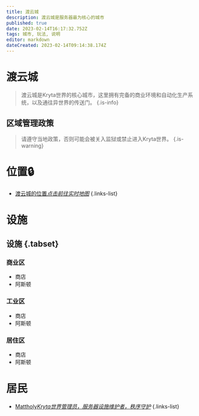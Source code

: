 ```yaml
---
title: 渡云城
description: 渡云城是服务器最为核心的城市
published: true
date: 2023-02-14T16:17:32.752Z
tags: 城市, 玩法, 说明
editor: markdown
dateCreated: 2023-02-14T09:14:38.174Z
---
```


# 渡云城
> 渡云城是Kryta世界的核心城市，这里拥有完备的商业环境和自动化生产系统，以及通往异世界的传送门。
{.is-info}
## 区域管理政策
> 请遵守当地政策，否则可能会被关入监狱或禁止进入Kryta世界。
{.is-warning}

# 位置:lock:
- [渡云城的位置*点击前往实时地图*](https://map.kryta.xyz/#Pandaria;flat;-753,64,2859;6)
{.links-list}

# 设施
## 设施 {.tabset}
### 商业区
* 商店
* 阿斯顿
### 工业区
* 商店
* 阿斯顿
### 居住区
* 商店
* 阿斯顿

# 居民

- [Mattholy*Kryta世界管理员，服务器设施维护者，秩序守护*](#)
{.links-list}
